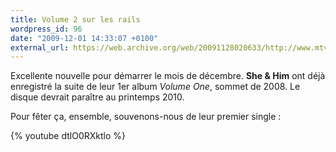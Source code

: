 ```yaml
---
title: Volume 2 sur les rails
wordpress_id: 96
date: "2009-12-01 14:33:07 +0100"
external_url: https://web.archive.org/web/20091128020633/http://www.mtv.com/movies/news/articles/1627110/story.jhtml
---
```


Excellente nouvelle pour démarrer le mois de décembre. **She & Him** ont déjà
enregistré la suite de leur 1er album _Volume One_, sommet de 2008. Le disque
devrait paraître au printemps 2010.

Pour fêter ça, ensemble, souvenons-nous de leur premier single :

{% youtube dtlO0RXktlo %}
